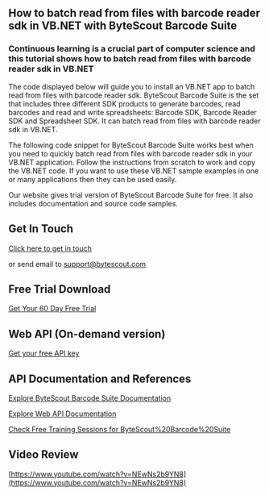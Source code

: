 ## How to batch read from files with barcode reader sdk in VB.NET with ByteScout Barcode Suite

### Continuous learning is a crucial part of computer science and this tutorial shows how to batch read from files with barcode reader sdk in VB.NET

The code displayed below will guide you to install an VB.NET app to batch read from files with barcode reader sdk. ByteScout Barcode Suite is the set that includes three different SDK products to generate barcodes, read barcodes and read and write spreadsheets: Barcode SDK, Barcode Reader SDK and Spreadsheet SDK. It can batch read from files with barcode reader sdk in VB.NET.

The following code snippet for ByteScout Barcode Suite works best when you need to quickly batch read from files with barcode reader sdk in your VB.NET application. Follow the instructions from scratch to work and copy the VB.NET code. If you want to use these VB.NET sample examples in one or many applications then they can be used easily.

Our website gives trial version of ByteScout Barcode Suite for free. It also includes documentation and source code samples.

## Get In Touch

[Click here to get in touch](https://bytescout.zendesk.com/hc/en-us/requests/new?subject=ByteScout%20Barcode%20Suite%20Question)

or send email to [support@bytescout.com](mailto:support@bytescout.com?subject=ByteScout%20Barcode%20Suite%20Question) 

## Free Trial Download

[Get Your 60 Day Free Trial](https://bytescout.com/download/web-installer?utm_source=github-readme)

## Web API (On-demand version)

[Get your free API key](https://pdf.co/documentation/api?utm_source=github-readme)

## API Documentation and References

[Explore ByteScout Barcode Suite Documentation](https://bytescout.com/documentation/index.html?utm_source=github-readme)

[Explore Web API Documentation](https://pdf.co/documentation/api?utm_source=github-readme)

[Check Free Training Sessions for ByteScout%20Barcode%20Suite](https://academy.bytescout.com/)

## Video Review

[https://www.youtube.com/watch?v=NEwNs2b9YN8](https://www.youtube.com/watch?v=NEwNs2b9YN8)